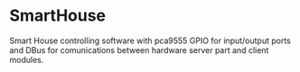 # SmartHouse
Smart House controlling software with pca9555 GPIO for input/output ports and DBus for comunications between hardware server part and client modules.
